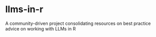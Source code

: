 # llms-in-r
A community-driven project consolidating resources on best practice advice on working with LLMs in R
